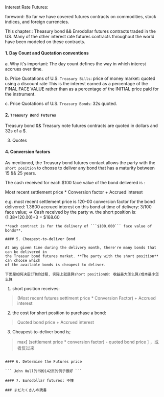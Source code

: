 Interest Rate Futures: 

foreword: So far we have covered futures contracts on commodities, stock indices, and foreign currencies. 

This chapter:: Theasury bond && Enrodollar futures contracts traded in the US. Many of the other
interest rate futures contracts throughout the world have been modeled on these contracts.

#### 1. Day Count and Quotation conventions

  a. Why it's important: The day count defines the way in which interest accrues over time.
  
  b. Price Quotations of U.S. ```Treasury Bills```: price of money market: quoted using a discount rate
     This is the interest earned as a percentage of the FINAL FACE VALUE rather than as a 
     percentage of the INITIAL price paid for the instrument.
  
  c. Price Quotations of U.S. ```Treasury Bonds```: 32s quoted.



#### 2. ```Treasury Bond Futures```
Treasury bond && Treasury note futures contracts are quoted in dollars and 32s of a $.

3. Quotes

#### 4. Conversion factors
As mentioned, the Treasury bond futures contact allows the party with the ```short position```
to choose to deliver any bond that has a maturity between 15 && 25 years. 

The cash received for each $100 face value of the bond delivered is :

Most recent settlement price * Conversion factor + Accrued interest

e.g. 
most recent settlement price is 120-00
conversion factor for the bond delivered: 1.3800
accrued interest on this bond at time of delivery: $3/$100 face value;
=> 
Cash received by the party w. the short position is: (1.38*120.00)+3 = $168.60
```
**each contract is for the delivery of ```$100,000``` face value of bonds**.

#### 5. Cheapest-to-deliver Bond

At any given time during the delivery month, there're many bonds that can be delivered in
the Treasur bond futures market. **The party with the short position** can choose which 
of the available bonds is cheapest to deliver. 

下面是如何决定CTD的过程, 实际上就是算short position的: 收益最大怎么算/成本最小怎么算
```
1. short position receives: 
> (Most recent futures settlment price * Conversion Factor) + Accrued interest

2. the cost for short position to purchase a bond: 
>  Quoted bond price + Accrued interest

3. Cheapest-to-deliver bond is;
> max[ (settlement price * conversion factor) - quoted bond price ] ，或者反过来
```

#### 6. Determine the Futures price

``` John Hull的书的142页的例子很好 ```

#### 7. Eurodollar futures: 不懂

### まだたくさんの読書

